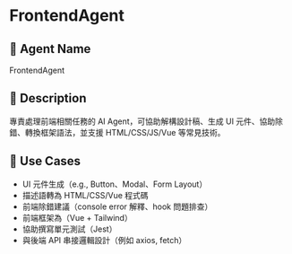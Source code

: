 # FrontendAgent

## 🧠 Agent Name

FrontendAgent

## 📝 Description

專責處理前端相關任務的 AI Agent，可協助解構設計稿、生成 UI 元件、協助除錯、轉換框架語法，並支援 HTML/CSS/JS/Vue 等常見技術。

## 🎯 Use Cases

- UI 元件生成（e.g., Button、Modal、Form Layout）
- 描述語轉為 HTML/CSS/Vue 程式碼
- 前端除錯建議（console error 解釋、hook 問題排查）
- 前端框架為（Vue + Tailwind）
- 協助撰寫單元測試（Jest）
- 與後端 API 串接邏輯設計（例如 axios, fetch）
